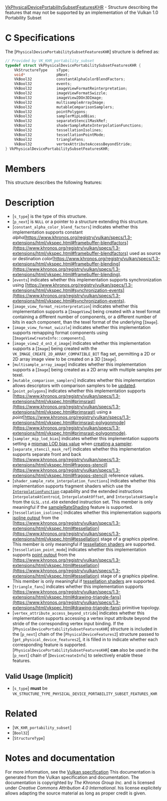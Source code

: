 [VkPhysicalDevicePortabilitySubsetFeaturesKHR](https://www.khronos.org/registry/vulkan/specs/1.3-extensions/man/html/VkPhysicalDevicePortabilitySubsetFeaturesKHR.html) - Structure describing the features that may not be supported by an implementation of the Vulkan 1.0 Portability Subset

# C Specifications
The [`PhysicalDevicePortabilitySubsetFeaturesKHR`] structure is defined
as:
```c
// Provided by VK_KHR_portability_subset
typedef struct VkPhysicalDevicePortabilitySubsetFeaturesKHR {
    VkStructureType    sType;
    void*              pNext;
    VkBool32           constantAlphaColorBlendFactors;
    VkBool32           events;
    VkBool32           imageViewFormatReinterpretation;
    VkBool32           imageViewFormatSwizzle;
    VkBool32           imageView2DOn3DImage;
    VkBool32           multisampleArrayImage;
    VkBool32           mutableComparisonSamplers;
    VkBool32           pointPolygons;
    VkBool32           samplerMipLodBias;
    VkBool32           separateStencilMaskRef;
    VkBool32           shaderSampleRateInterpolationFunctions;
    VkBool32           tessellationIsolines;
    VkBool32           tessellationPointMode;
    VkBool32           triangleFans;
    VkBool32           vertexAttributeAccessBeyondStride;
} VkPhysicalDevicePortabilitySubsetFeaturesKHR;
```

# Members
This structure describes the following features:

# Description
- [`s_type`] is the type of this structure.
- [`p_next`] is `NULL` or a pointer to a structure extending this structure.
- [`constant_alpha_color_blend_factors`] indicates whether this implementation supports constant *alpha*[https://www.khronos.org/registry/vulkan/specs/1.3-extensions/html/vkspec.html#framebuffer-blendfactors](https://www.khronos.org/registry/vulkan/specs/1.3-extensions/html/vkspec.html#framebuffer-blendfactors) used as source or destination *color*[https://www.khronos.org/registry/vulkan/specs/1.3-extensions/html/vkspec.html#framebuffer-blending](https://www.khronos.org/registry/vulkan/specs/1.3-extensions/html/vkspec.html#framebuffer-blending).
- [`events`] indicates whether this implementation supports synchronization using [https://www.khronos.org/registry/vulkan/specs/1.3-extensions/html/vkspec.html#synchronization-events](https://www.khronos.org/registry/vulkan/specs/1.3-extensions/html/vkspec.html#synchronization-events).
- [`image_view_format_reinterpretation`] indicates whether this implementation supports a [`ImageView`] being created with a texel format containing a different number of components, or a different number of bits in each component, than the texel format of the underlying [`Image`].
- [`image_view_format_swizzle`] indicates whether this implementation supports remapping format components using [`ImageViewCreateInfo::components`].
- [`image_view2_d_on3_d_image`] indicates whether this implementation supports a [`Image`] being created with the `VK_IMAGE_CREATE_2D_ARRAY_COMPATIBLE_BIT` flag set, permitting a 2D or 2D array image view to be created on a 3D [`Image`].
- [`multisample_array_image`] indicates whether this implementation supports a [`Image`] being created as a 2D array with multiple samples per texel.
- [`mutable_comparison_samplers`] indicates whether this implementation allows descriptors with comparison samplers to be [updated](https://www.khronos.org/registry/vulkan/specs/1.3-extensions/html/vkspec.html#descriptorsets-updates).
- [`point_polygons`] indicates whether this implementation supports [https://www.khronos.org/registry/vulkan/specs/1.3-extensions/html/vkspec.html#primsrast](https://www.khronos.org/registry/vulkan/specs/1.3-extensions/html/vkspec.html#primsrast) using a *point*[https://www.khronos.org/registry/vulkan/specs/1.3-extensions/html/vkspec.html#primsrast-polygonmode](https://www.khronos.org/registry/vulkan/specs/1.3-extensions/html/vkspec.html#primsrast-polygonmode).
- [`sampler_mip_lod_bias`] indicates whether this implementation supports setting a [mipmap LOD bias value](https://www.khronos.org/registry/vulkan/specs/1.3-extensions/html/vkspec.html#samplers-mipLodBias) when [creating a sampler](https://www.khronos.org/registry/vulkan/specs/1.3-extensions/html/vkspec.html#samplers).
- [`separate_stencil_mask_ref`] indicates whether this implementation supports separate front and back [https://www.khronos.org/registry/vulkan/specs/1.3-extensions/html/vkspec.html#fragops-stencil](https://www.khronos.org/registry/vulkan/specs/1.3-extensions/html/vkspec.html#fragops-stencil) reference values.
- [`shader_sample_rate_interpolation_functions`] indicates whether this implementation supports fragment shaders which use the [`InterpolationFunction`](https://www.khronos.org/registry/vulkan/specs/1.3-extensions/html/vkspec.html#spirvenv-capabilities-table-InterpolationFunction) capability and the extended instructions `InterpolateAtCentroid`, `InterpolateAtOffset`, and `InterpolateAtSample` from the `GLSL.std.450` extended instruction set. This member is only meaningful if the [sampleRateShading](https://www.khronos.org/registry/vulkan/specs/1.3-extensions/html/vkspec.html#features-sampleRateShading) feature is supported.
- [`tessellation_isolines`] indicates whether this implementation supports [isoline output](https://www.khronos.org/registry/vulkan/specs/1.3-extensions/html/vkspec.html#tessellation-isoline-tessellation) from the [https://www.khronos.org/registry/vulkan/specs/1.3-extensions/html/vkspec.html#tessellation](https://www.khronos.org/registry/vulkan/specs/1.3-extensions/html/vkspec.html#tessellation) stage of a graphics pipeline. This member is only meaningful if [tessellation shaders](https://www.khronos.org/registry/vulkan/specs/1.3-extensions/html/vkspec.html#features-tessellationShader) are supported.
- [`tessellation_point_mode`] indicates whether this implementation supports [point output](https://www.khronos.org/registry/vulkan/specs/1.3-extensions/html/vkspec.html#tessellation-point-mode) from the [https://www.khronos.org/registry/vulkan/specs/1.3-extensions/html/vkspec.html#tessellation](https://www.khronos.org/registry/vulkan/specs/1.3-extensions/html/vkspec.html#tessellation) stage of a graphics pipeline. This member is only meaningful if [tessellation shaders](https://www.khronos.org/registry/vulkan/specs/1.3-extensions/html/vkspec.html#features-tessellationShader) are supported.
- [`triangle_fans`] indicates whether this implementation supports [https://www.khronos.org/registry/vulkan/specs/1.3-extensions/html/vkspec.html#drawing-triangle-fans](https://www.khronos.org/registry/vulkan/specs/1.3-extensions/html/vkspec.html#drawing-triangle-fans) primitive topology.
- [`vertex_attribute_access_beyond_stride`] indicates whether this implementation supports accessing a vertex input attribute beyond the stride of the corresponding vertex input binding.
If the [`PhysicalDevicePortabilitySubsetFeaturesKHR`] structure is included in the [`p_next`] chain of the
[`PhysicalDeviceFeatures2`] structure passed to
[`get_physical_device_features2`], it is filled in to indicate whether each
corresponding feature is supported.
[`PhysicalDevicePortabilitySubsetFeaturesKHR`] **can**  also be used in the [`p_next`] chain of
[`DeviceCreateInfo`] to selectively enable these features.
## Valid Usage (Implicit)
-  [`s_type`] **must**  be `VK_STRUCTURE_TYPE_PHYSICAL_DEVICE_PORTABILITY_SUBSET_FEATURES_KHR`

# Related
- [`VK_KHR_portability_subset`]
- [`Bool32`]
- [`StructureType`]

# Notes and documentation
For more information, see the [Vulkan specification](https://www.khronos.org/registry/vulkan/specs/1.3-extensions/html/vkspec.html)
This documentation is generated from the Vulkan specification and documentation.
The documentation is copyrighted by *The Khronos Group Inc.* and is licensed under *Creative Commons Attribution 4.0 International*.
his license explicitely allows adapting the source material as long as proper credit is given.
        